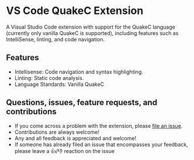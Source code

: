 # VS Code QuakeC Extension

A Visual Studio Code extension with support for the QuakeC language (currently only vanilla QuakeC is supported), including features such as IntelliSense, linting, and code navigation.

## Features
- Intellisense: Code navigation and syntax highlighting.
- Linting: Static code analysis.
- Language Standards: Vanilla QuakeC

## Questions, issues, feature requests, and contributions
- If you come across a problem with the extension, please [file an issue](https://github.com/joshuaskelly/vscode-quakec).
- Contributions are always welcome!
- Any and all feedback is appreciated and welcome!
- If someone has already filed an issue that encompasses your feedback, please leave a 👍/👎 reaction on the issue
